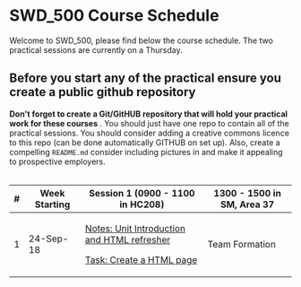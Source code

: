 # SWD_500 Course Schedule 

Welcome to SWD_500, please find below the course schedule. The two practical sessions are currently on a Thursday. 

## Before you start any of the practical ensure you create a public github repository 

**Don't forget to create a Git/GitHUB repository that will hold your practical work for these  courses** . You should just have one repo to contain all of the practical sessions. You should consider adding a creative commons licence to this repo (can be done automatically GITHUB on set up). Also, create a compelling `README.md` consider including pictures in and make it appealing to prospective employers.      
 

| #     |      Week Starting           |     Session 1 (0900 - 1100 in HC208)    |   1300 - 1500 in SM, Area 37  |
| ------|   -------------------| --------------- | ------------|
| 1     |         24-Sep-18    | <p>[Notes: Unit Introduction and HTML refresher](sessions/session1.0/README.md)</p>  <p> [Task: Create a HTML page](sessions/session1.0/task.md)</p> |  Team Formation|
 


